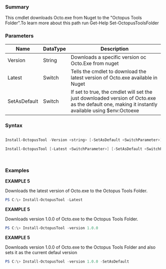 ﻿### Summary
This cmdlet downloads Octo.exe from Nuget to the "Octopus Tools Folder".To learn more about this path run Get-Help Set-OctopusToolsFolder
### Parameters
| Name | DataType          | Description |
| ------------- | ----------- | ----------- |
| Version | String |  Downloads a specific version oc Octo.Exe from nuget     |
| Latest | Switch |  Tells the cmdlet to download the latest version of Octo.exe available in Nuget     |
| SetAsDefault | Switch |  If set to true, the cmdlet will set the just downloaded version of Octo.exe as the default one, making it instantly available using $env:Octoexe     |

### Syntax
``` powershell

Install-OctopusTool -Version <string> [-SetAsDefault <SwitchParameter>] [<CommonParameters>]

Install-OctopusTool [-Latest <SwitchParameter>] [-SetAsDefault <SwitchParameter>] [<CommonParameters>]




``` 

### Examples
**EXAMPLE 5**

Downloads the latest version of Octo.exe to the Octopus Tools Folder.

 ``` powershell 
 PS C:\> Install-OctopusTool -Latest
 ``` 

**EXAMPLE 5**

Downloads version 1.0.0 of Octo.exe to the Octopus Tools Folder.

 ``` powershell 
 PS C:\> Install-OctopusTool -version 1.0.0
 ``` 

**EXAMPLE 5**

Downloads version 1.0.0 of Octo.exe to the Octopus Tools Folder and also sets it as the current defaul version

 ``` powershell 
 PS C:\> Install-OctopusTool -version 1.0.0 -SetAsDefault
 ``` 

